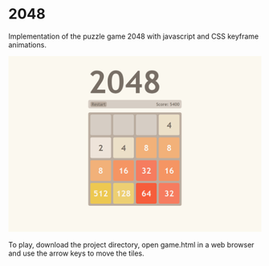 # 2048

Implementation of the puzzle game 2048 with javascript and CSS keyframe animations.

![alt_text](./screenshot.png)

To play, download the project directory, open game.html in a web browser
and use the arrow keys to move the tiles.
